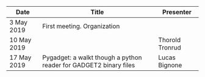 | Date | Title | Presenter |
|------|-------| --------- |
| 3 May 2019 | First meeting. Organization | |
| 10 May 2019 |  | Thorold Tronrud |
| 17 May 2019 | Pygadget: a walkt though a python reader for GADGET2 binary files | Lucas Bignone |
